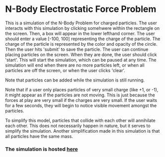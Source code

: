 # N-Body Electrostatic Force Problem

This is a simulation of the N-Body Problem for charged particles. The user interacts with this simulation by clicking somehwere within the rectangle on the screen. Then, a box will appear in the lower lefthand corner. The user should enter a value [-100, 100] representing the charge of the particle. The charge of the particle is represented by the color and opacity of the circle. Then the user hits 'submit' to save the particle. The user can continue placing particles on the screen. When they are done, the user should click 'start'. This will start the simulation, which can be paused at any time. The simulation will end when there are no more particles left, or when all particles are off the screen, or when the user clicks 'clear'. 

Note that particles can be added while the simulation is still running. 

Note that if a user only places particles of very small charge (like +1, or -1), it might appear as if the particles are not moving. This is just because the forces at play are very small if the charges are very small. If the user waits for a few seconds, they will begin to notice visible movement amongst the particles. 

To simplify this model, particles that collide with each other will annihilate each other. This does not necessarily happen in nature, but it serves to simplify the simulation. Another simplification made in this simulation is that all particles have the same mass. 

### The simulation is hosted [here](https://clivejj.github.io/ElectricFeel/)
